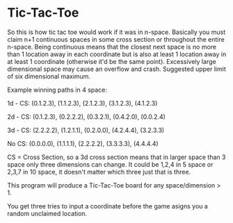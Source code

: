 ﻿# Tic-Tac-Toe

So this is how tic tac toe would work if it was in n-space.  Basically you must claim n+1 continuous spaces in some cross section or throughout the entire n-space.  Being continuous means that the closest next space is no more than 1 location away in each coordinate but is also at least 1 location away in at least 1 coordinate (otherwise it'd be the same point).  Excessively large dimensional space may cause an overflow and crash.  Suggested upper limit of six dimensional maximum.

Example winning paths in 4 space:

1d - CS:  (0.1.2.3), (1.1.2.3), (2.1.2.3), (3.1.2.3), (4.1.2.3)

2d - CS:  (0.1.2.3), (0.2.2.2), (0.3.2.1), (0.4.2.0), (0.0.2.4)

3d - CS:  (2.2.2.2), (1.2.1.1), (0.2.0.0), (4.2.4.4), (3.2.3.3)

No CS:    (0.0.0.0), (1.1.1.1), (2.2.2.2), (3.3.3.3), (4.4.4.4)

CS = Cross Section, so a 3d cross section means that in larger space than 3 space only three dimensions can change.  It could be 1,2,4 in 5 space or 2,3,7 in 10 space, it doesn't matter which three just that is three.

This program will produce a Tic-Tac-Toe board for any space/dimension > 1.

You get three tries to input a coordinate before the game asigns you a random unclaimed location.
